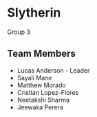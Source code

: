 # Slytherin

Group 3

## Team Members
- Lucas Anderson - Leader
- Sayali Mane
- Matthew Morado
- Cristian Lopez-Flores
- Neetakshi Sharma
- Jeewaka Perera